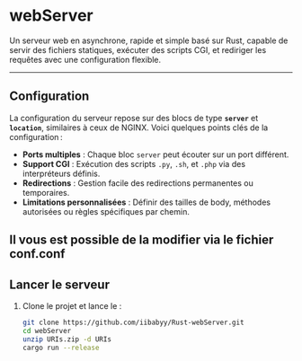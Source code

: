 # **webServer**

Un serveur web en asynchrone, rapide et simple basé sur Rust, capable de servir des fichiers statiques, exécuter des scripts CGI, et rediriger les requêtes avec une configuration flexible.

---

## **Configuration**  

La configuration du serveur repose sur des blocs de type **`server`** et **`location`**, similaires à ceux de NGINX. Voici quelques points clés de la configuration :  

- **Ports multiples** : Chaque bloc `server` peut écouter sur un port différent.  
- **Support CGI** : Exécution des scripts `.py`, `.sh`, et `.php` via des interpréteurs définis.  
- **Redirections** : Gestion facile des redirections permanentes ou temporaires.  
- **Limitations personnalisées** : Définir des tailles de body, méthodes autorisées ou règles spécifiques par chemin.  

Il vous est possible de la modifier via le fichier conf.conf
---

## **Lancer le serveur**  

1. Clone le projet et lance le :  
   ```bash
   git clone https://github.com/iibabyy/Rust-webServer.git
   cd webServer
   unzip URIs.zip -d URIs
   cargo run --release
